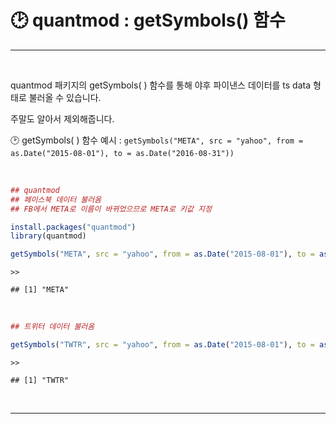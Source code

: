 # 🕑 quantmod : getSymbols() 함수  

***  

<br>  

quantmod 패키지의 getSymbols( ) 함수를 통해 야후 파이낸스 데이터를 ts data 형태로 불러올 수 있습니다.  

주말도 알아서 제외해줍니다.  

🕑 getSymbols( ) 함수 예시 : `getSymbols("META", src = "yahoo", from = as.Date("2015-08-01"), to = as.Date("2016-08-31"))`  



<br>  

``` r
## quantmod
## 페이스북 데이터 불러옴
## FB에서 META로 이름이 바뀌었으므로 META로 키값 지정

install.packages("quantmod")
library(quantmod)

getSymbols("META", src = "yahoo", from = as.Date("2015-08-01"), to = as.Date("2016-08-31"))
```
    >>
    
    ## [1] "META"  
    
<br>  

``` r
## 트위터 데이터 불러옴

getSymbols("TWTR", src = "yahoo", from = as.Date("2015-08-01"), to = as.Date("2016-08-31"))
```
    >>
    
    ## [1] "TWTR"  
    
<br>  

***  
